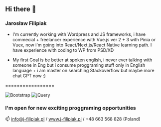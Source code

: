 ## Hi there 👋
### Jarosław Filipiak 

- I'm currently working with Wordpress and JS frameworks, i have commecial + freelancer experience with Vue.js ver 2 + 3 with  Pinia or Vuex, 
now i'm going into React/Next.js/React Native learning path. I have experience with coding to WP from PSD/XD

- My first Goal is be better at spoken english, i never ever talking with someone in Eng but i consume proggraming stuff only in English language +
i am master on searching Stackoverflow but maybe more chat GPT now :)

=================

![Bootstrap](https://img.shields.io/badge/bootstrap-%238511FA.svg?style=for-the-badge&logo=bootstrap&logoColor=white)
![jQuery](https://img.shields.io/badge/jquery-%230769AD.svg?style=for-the-badge&logo=jquery&logoColor=white)

### I'm open for new exciting proggraming opportunities

 📫 info@j-filipiak.pl / www.j-filipiak.pl / +48 663 568 828 (Poland) 

